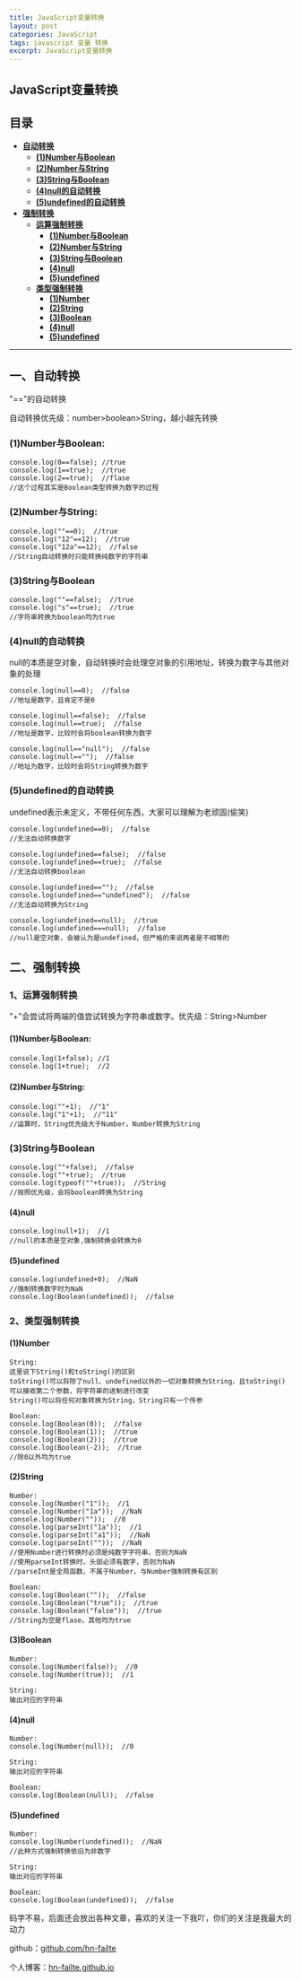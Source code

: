 ```yaml
---
title: JavaScript变量转换
layout: post
categories: JavaScript
tags: javascript 变量 转换
excerpt: JavaScript变量转换
---
```

## JavaScript变量转换 <span id="home">

## 目录

* **[自动转换 ](#1)**
	* **[(1)Number与Boolean](#1.1)**
	* **[(2)Number与String](#1.2)**
	* **[(3)String与Boolean](#1.3)**
	* **[(4)null的自动转换](#1.4)**
	* **[(5)undefined的自动转换](#1.5)**
* **[强制转换 ](#2)**
	* **[运算强制转换 ](#2.1)**
		* **[(1)Number与Boolean](#2.1.1)**
		* **[(2)Number与String](#2.1.2)**
		* **[(3)String与Boolean](#2.1.3)**
		* **[(4)null](#2.1.4)**
		* **[(5)undefined](#2.1.5)**
	* **[类型强制转换 ](#2.2)**
		* **[(1)Number](#2.2.1)**
		* **[(2)String](#2.2.2)**
		* **[(3)Boolean](#2.2.3)**
		* **[(4)null](#2.2.4)**
		* **[(5)undefined](#2.2.5)**

------
## 一、自动转换 <span id="1">

"=="的自动转换

自动转换优先级：number>boolean>String，越小越先转换

### (1)Number与Boolean: <span id="1.1">

	console.log(0==false); //true
	console.log(1==true);  //true
	console.log(2==true);  //flase
	//这个过程其实是Boolean类型转换为数字的过程

### (2)Number与String: <span id="1.2">

	console.log(""==0);  //true
	console.log("12"==12);  //true
	console.log("12a"==12);  //false
	//String自动转换时只能转换纯数字的字符串

### (3)String与Boolean <span id="1.3">

	console.log(""==false);  //true
	console.log("s"==true);  //true
	//字符串转换为boolean均为true

### (4)null的自动转换 <span id="1.4">

null的本质是空对象，自动转换时会处理空对象的引用地址，转换为数字与其他对象的处理

	console.log(null==0);  //false
	//地址是数字，且肯定不是0

	console.log(null==false);  //false
	console.log(null==true);  //false
	//地址是数字，比较时会将boolean转换为数字

	console.log(null=="null");  //false
	console.log(null=="");  //false
	//地址为数字，比较时会将String转换为数字

### (5)undefined的自动转换 <span id="1.5">

undefined表示未定义，不带任何东西，大家可以理解为老顽固(偷笑)

	console.log(undefined==0);  //false
	//无法自动转换数字

	console.log(undefined==false);  //false
	console.log(undefined==true);  //false
	//无法自动转换boolean

	console.log(undefined=="");  //false
	console.log(undefined=="undefined");  //false
	//无法自动转换为String

	console.log(undefined==null);  //true
	console.log(undefined===null);  //false
	//null是空对象，会被认为是undefined，但严格的来说两者是不相等的

## 二、强制转换 <span id="2">

### 1、运算强制转换 <span id="2.1">

"+"会尝试将两端的值尝试转换为字符串或数字。优先级：String>Number

#### (1)Number与Boolean: <span id="2.1.1">

	console.log(1+false); //1
	console.log(1+true);  //2

#### (2)Number与String: <span id="2.1.2">

	console.log(""+1);  //"1"
	console.log("1"+1);  //"11"
	//运算时，String优先级大于Number，Number转换为String

### (3)String与Boolean <span id="2.1.3">

	console.log(""+false);  //false
	console.log(""+true);  //true
	console.log(typeof(""+true));  //String
	//按照优先级，会将boolean转换为String

#### (4)null <span id="2.1.4">

	console.log(null+1);  //1
	//null的本质是空对象,强制转换会转换为0

#### (5)undefined <span id="2.1.5">

	console.log(undefined+0);  //NaN
	//强制转换数字时为NaN
	console.log(Boolean(undefined));  //false

### 2、类型强制转换 <span id="2.2">

#### (1)Number <span id="2.2.1">

	String:
	这里说下String()和toString()的区别
	toString()可以将除了null、undefined以外的一切对象转换为String，且toString()可以接收第二个参数，将字符串的进制进行改变
	String()可以将任何对象转换为String，String只有一个传参

	Boolean:
	console.log(Boolean(0));  //false
	console.log(Boolean(1));  //true
	console.log(Boolean(2));  //true
	console.log(Boolean(-2));  //true
	//除0以外均为true


#### (2)String <span id="2.2.2">

	Number:
	console.log(Number("1"));  //1
	console.log(Number("1a"));  //NaN
	console.log(Number(""));  //0
	console.log(parseInt("1a"));  //1
	console.log(parseInt("a1"));  //NaN
	console.log(parseInt(""));  //NaN
	//使用Number进行转换时必须是纯数字字符串，否则为NaN
	//使用parseInt转换时，头部必须有数字，否则为NaN
	//parseInt是全局函数，不属于Number，与Number强制转换有区别

	Boolean:
	console.log(Boolean(""));  //false
	console.log(Boolean("true"));  //true
	console.log(Boolean("false"));  //true
	//String为空是flase，其他均为true


#### (3)Boolean <span id="2.2.3">

	Number:
	console.log(Number(false));  //0
	console.log(Number(true));  //1

	String:
	输出对应的字符串

#### (4)null <span id="2.2.4">

	Number:
	console.log(Number(null));  //0

	String:
	输出对应的字符串

	Boolean:
	console.log(Boolean(null));  //false

#### (5)undefined <span id="2.2.5">

	Number:
	console.log(Number(undefined));  //NaN
	//此种方式强制转换依旧为非数字

	String:
	输出对应的字符串

	Boolean:
	console.log(Boolean(undefined));  //false

码字不易，后面还会放出各种文章，喜欢的关注一下我吖，你们的关注是我最大的动力

github：[github.com/hn-failte](https://github.com/hn-failte)

个人博客：[hn-failte.github.io](https://hn-failte.github.io)